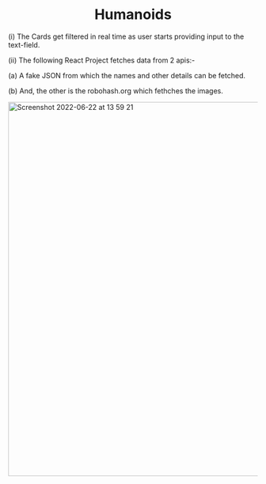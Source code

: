 <h1 align="center">Humanoids</h1>

<p>(i) The Cards get filtered in real time as user starts providing input to the text-field.</p>

<div>
  <p>(ii) The following React Project fetches data from 2 apis:- </p>
  <p>(a) A fake JSON from which the names and other details can be fetched.</p>
  <p>(b) And, the other is the robohash.org which fethches the images.</p>
</div>

<img width="757" alt="Screenshot 2022-06-22 at 13 59 21" src="https://user-images.githubusercontent.com/41067454/174982258-725a0fe5-41c1-4933-ab1a-a1c3a6357e35.png">
